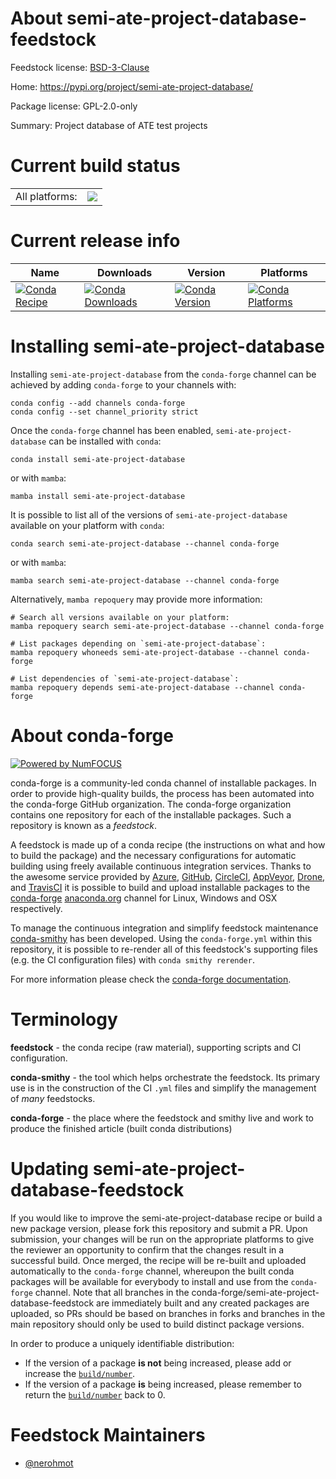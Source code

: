 About semi-ate-project-database-feedstock
=========================================

Feedstock license: [BSD-3-Clause](https://github.com/conda-forge/semi-ate-project-database-feedstock/blob/main/LICENSE.txt)

Home: https://pypi.org/project/semi-ate-project-database/

Package license: GPL-2.0-only

Summary: Project database of ATE test projects

Current build status
====================


<table><tr><td>All platforms:</td>
    <td>
      <a href="https://dev.azure.com/conda-forge/feedstock-builds/_build/latest?definitionId=16061&branchName=main">
        <img src="https://dev.azure.com/conda-forge/feedstock-builds/_apis/build/status/semi-ate-project-database-feedstock?branchName=main">
      </a>
    </td>
  </tr>
</table>

Current release info
====================

| Name | Downloads | Version | Platforms |
| --- | --- | --- | --- |
| [![Conda Recipe](https://img.shields.io/badge/recipe-semi--ate--project--database-green.svg)](https://anaconda.org/conda-forge/semi-ate-project-database) | [![Conda Downloads](https://img.shields.io/conda/dn/conda-forge/semi-ate-project-database.svg)](https://anaconda.org/conda-forge/semi-ate-project-database) | [![Conda Version](https://img.shields.io/conda/vn/conda-forge/semi-ate-project-database.svg)](https://anaconda.org/conda-forge/semi-ate-project-database) | [![Conda Platforms](https://img.shields.io/conda/pn/conda-forge/semi-ate-project-database.svg)](https://anaconda.org/conda-forge/semi-ate-project-database) |

Installing semi-ate-project-database
====================================

Installing `semi-ate-project-database` from the `conda-forge` channel can be achieved by adding `conda-forge` to your channels with:

```
conda config --add channels conda-forge
conda config --set channel_priority strict
```

Once the `conda-forge` channel has been enabled, `semi-ate-project-database` can be installed with `conda`:

```
conda install semi-ate-project-database
```

or with `mamba`:

```
mamba install semi-ate-project-database
```

It is possible to list all of the versions of `semi-ate-project-database` available on your platform with `conda`:

```
conda search semi-ate-project-database --channel conda-forge
```

or with `mamba`:

```
mamba search semi-ate-project-database --channel conda-forge
```

Alternatively, `mamba repoquery` may provide more information:

```
# Search all versions available on your platform:
mamba repoquery search semi-ate-project-database --channel conda-forge

# List packages depending on `semi-ate-project-database`:
mamba repoquery whoneeds semi-ate-project-database --channel conda-forge

# List dependencies of `semi-ate-project-database`:
mamba repoquery depends semi-ate-project-database --channel conda-forge
```


About conda-forge
=================

[![Powered by
NumFOCUS](https://img.shields.io/badge/powered%20by-NumFOCUS-orange.svg?style=flat&colorA=E1523D&colorB=007D8A)](https://numfocus.org)

conda-forge is a community-led conda channel of installable packages.
In order to provide high-quality builds, the process has been automated into the
conda-forge GitHub organization. The conda-forge organization contains one repository
for each of the installable packages. Such a repository is known as a *feedstock*.

A feedstock is made up of a conda recipe (the instructions on what and how to build
the package) and the necessary configurations for automatic building using freely
available continuous integration services. Thanks to the awesome service provided by
[Azure](https://azure.microsoft.com/en-us/services/devops/), [GitHub](https://github.com/),
[CircleCI](https://circleci.com/), [AppVeyor](https://www.appveyor.com/),
[Drone](https://cloud.drone.io/welcome), and [TravisCI](https://travis-ci.com/)
it is possible to build and upload installable packages to the
[conda-forge](https://anaconda.org/conda-forge) [anaconda.org](https://anaconda.org/)
channel for Linux, Windows and OSX respectively.

To manage the continuous integration and simplify feedstock maintenance
[conda-smithy](https://github.com/conda-forge/conda-smithy) has been developed.
Using the ``conda-forge.yml`` within this repository, it is possible to re-render all of
this feedstock's supporting files (e.g. the CI configuration files) with ``conda smithy rerender``.

For more information please check the [conda-forge documentation](https://conda-forge.org/docs/).

Terminology
===========

**feedstock** - the conda recipe (raw material), supporting scripts and CI configuration.

**conda-smithy** - the tool which helps orchestrate the feedstock.
                   Its primary use is in the construction of the CI ``.yml`` files
                   and simplify the management of *many* feedstocks.

**conda-forge** - the place where the feedstock and smithy live and work to
                  produce the finished article (built conda distributions)


Updating semi-ate-project-database-feedstock
============================================

If you would like to improve the semi-ate-project-database recipe or build a new
package version, please fork this repository and submit a PR. Upon submission,
your changes will be run on the appropriate platforms to give the reviewer an
opportunity to confirm that the changes result in a successful build. Once
merged, the recipe will be re-built and uploaded automatically to the
`conda-forge` channel, whereupon the built conda packages will be available for
everybody to install and use from the `conda-forge` channel.
Note that all branches in the conda-forge/semi-ate-project-database-feedstock are
immediately built and any created packages are uploaded, so PRs should be based
on branches in forks and branches in the main repository should only be used to
build distinct package versions.

In order to produce a uniquely identifiable distribution:
 * If the version of a package **is not** being increased, please add or increase
   the [``build/number``](https://docs.conda.io/projects/conda-build/en/latest/resources/define-metadata.html#build-number-and-string).
 * If the version of a package **is** being increased, please remember to return
   the [``build/number``](https://docs.conda.io/projects/conda-build/en/latest/resources/define-metadata.html#build-number-and-string)
   back to 0.

Feedstock Maintainers
=====================

* [@nerohmot](https://github.com/nerohmot/)

